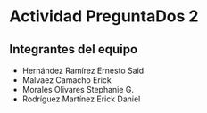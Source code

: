 # Actividad PreguntaDos 2
## Integrantes del equipo 
- Hernández Ramírez Ernesto Said
- Malvaez Camacho Erick 
- Morales Olivares Stephanie G.
- Rodríguez Martínez Erick Daniel
